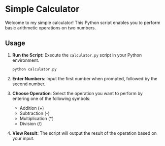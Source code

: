 # Simple Calculator

Welcome to my simple calculator! This Python script enables you to perform basic arithmetic operations on two numbers.

## Usage

1. **Run the Script**: Execute the `calculator.py` script in your Python environment.

    ```bash
    python calculator.py
    ```

2. **Enter Numbers**: Input the first number when prompted, followed by the second number.

3. **Choose Operation**: Select the operation you want to perform by entering one of the following symbols:
   - Addition (+)
   - Subtraction (-)
   - Multiplication (*)
   - Division (/)

4. **View Result**: The script will output the result of the operation based on your input.

